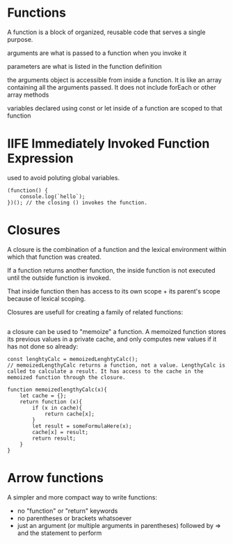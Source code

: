 # Functions
A function is a block of organized, reusable code that serves a single purpose.

arguments are what is passed to a function when you invoke it

parameters are what is listed in the function definition

the arguments object is accessible from inside a function. It is like an array containing all the arguments passed. It does not include forEach or other array methods

variables declared using const or let inside of a function are scoped to that function

# IIFE Immediately Invoked Function Expression
used to avoid poluting global variables.
```
(function() {
    console.log(`hello`);
})(); // the closing () invokes the function.
```
# Closures
A closure is the combination of a function and the lexical environment within which that function was created.

If a function returns another function, the inside function is not executed until the outside function is invoked.

That inside function then has access to its own scope + its parent's scope because of lexical scoping.

Closures are usefull for creating a family of related functions:
```

```

a closure can be used to "memoize" a function. A memoized function stores its previous values in a private cache, and only computes new values if it has not done so already:

```
const lenghtyCalc = memoizedLenghtyCalc();
// memoizedLengthyCalc returns a function, not a value. LengthyCalc is called to calculate a result. It has access to the cache in the memoized function through the closure.

function memoizedlengthyCalc(x){
    let cache = {};
    return function (x){
        if (x in cache){
            return cache[x];
        }
        let result = someFormulaHere(x);
        cache[x] = result;
        return result;
    }
}
```



# Arrow functions
 A simpler and more compact way to write functions:
- no "function" or "return" keywords
- no parentheses or brackets whatsoever
- just an argument (or multiple arguments in parentheses) followed by => and the statement to perform

